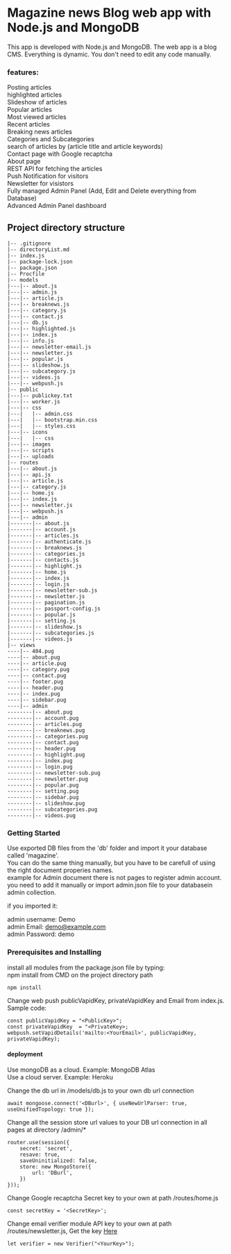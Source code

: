 # Magazine news Blog web app with Node.js and MongoDB

This app is developed with Node.js and MongoDB.
The web app is a blog CMS. Everything is dynamic. You don't need to edit any code manually.

### features:

Posting articles  
highlighted articles  
Slideshow of  articles  
Popular articles  
Most viewed articles  
Recent articles  
Breaking news articles  
Categories and Subcategories  
search of articles by (article title and article keywords)  
Contact page with Google recaptcha  
About page  
REST API for fetching the articles  
Push Notification for visitors  
Newsletter for visistors  
Fully managed Admin Panel (Add, Edit and Delete everything from Database)  
Advanced Admin Panel dashboard  


## Project directory structure

```
|-- .gitignore  
|-- directoryList.md  
|-- index.js  
|-- package-lock.json  
|-- package.json  
|-- Procfile  
|-- models  
|---|-- about.js  
|---|-- admin.js  
|---|-- article.js  
|---|-- breaknews.js  
|---|-- category.js  
|---|-- contact.js  
|---|-- db.js  
|---|-- highlighted.js  
|---|-- index.js  
|---|-- info.js  
|---|-- newsletter-email.js  
|---|-- newsletter.js  
|---|-- popular.js  
|---|-- slideshow.js  
|---|-- subcategory.js  
|---|-- videos.js  
|---|-- webpush.js  
|-- public  
|---|-- publickey.txt  
|---|-- worker.js  
|---|-- css  
|---|   |-- admin.css  
|---|   |-- bootstrap.min.css  
|---|   |-- styles.css  
|---|-- icons  
|---|   |-- css  
|---|-- images  
|---|-- scripts  
|---|-- uploads  
|-- routes  
|---|-- about.js  
|---|-- api.js  
|---|-- article.js  
|---|-- category.js  
|---|-- home.js  
|---|-- index.js  
|---|-- newsletter.js  
|---|-- webpush.js  
|---|-- admin  
|-------|-- about.js  
|-------|-- account.js  
|-------|-- articles.js  
|-------|-- authenticate.js  
|-------|-- breaknews.js  
|-------|-- categories.js  
|-------|-- contacts.js  
|-------|-- highlight.js  
|-------|-- home.js  
|-------|-- index.js  
|-------|-- login.js  
|-------|-- newsletter-sub.js  
|-------|-- newsletter.js  
|-------|-- pagination.js  
|-------|-- passport-config.js  
|-------|-- popular.js  
|-------|-- setting.js  
|-------|-- slideshow.js  
|-------|-- subcategories.js  
|-------|-- videos.js  
|-- views  
----|-- 404.pug  
----|-- about.pug  
----|-- article.pug  
----|-- category.pug  
----|-- contact.pug  
----|-- footer.pug  
----|-- header.pug  
----|-- index.pug  
----|-- sidebar.pug  
----|-- admin  
--------|-- about.pug  
--------|-- account.pug  
--------|-- articles.pug  
--------|-- breaknews.pug  
--------|-- categories.pug  
--------|-- contact.pug  
--------|-- header.pug  
--------|-- highlight.pug  
--------|-- index.pug  
--------|-- login.pug  
--------|-- newsletter-sub.pug  
--------|-- newsletter.pug  
--------|-- popular.pug  
--------|-- setting.pug  
--------|-- sidebar.pug  
--------|-- slideshow.pug  
--------|-- subcategories.pug  
--------|-- videos.pug  
```

### Getting Started

Use exported DB files from the 'db' folder and import it your database called 'magazine'.  
You can do the same thing manually, but you have to be carefull of using the right document properies names.  
example for Admin document there is not pages to register admin account. you need to add it manually or import admin.json file to your databasein admin collection.

if you imported it:  

admin username: Demo  
admin Email: demo@example.com  
admin Password: demo  



### Prerequisites and Installing

install all modules from the package.json file by typing:  
npm install from CMD on the project directory path

```  
npm install
```  

Change web push publicVapidKey, privateVapidKey and Email from index.js. Sample code:  

```  
const publicVapidKey = "<PublicKey>";  
const privateVapidKey  = "<PrivateKey>;  
webpush.setVapidDetails('mailto:<YourEmail>', publicVapidKey, privateVapidKey);
```  
#### deployment

Use mongoDB as a cloud. Example: MongoDB Atlas  
Use a cloud server. Example: Heroku  

Change the db url in /models/db.js to your own db url connection  

```  
await mongoose.connect('<DBurl>', { useNewUrlParser: true, useUnifiedTopology: true });  
```  
Change all the session store url values to your DB url connection in all pages at directory /admin/*
```
router.use(session({
    secret: 'secret',
    resave: true,
    saveUninitialized: false,
    store: new MongoStore({
        url: 'DBurl',
    })
}));
```

Change Google recaptcha Secret key to your own at path /routes/home.js  

```
const secretKey = '<SecretKey>';
```
Change email verifier module API key to your own at path /routes/newsletter.js, Get the key [Here](https://emailverification.whoisxmlapi.com/)  

```
let verifier = new Verifier("<YourKey>");
```

